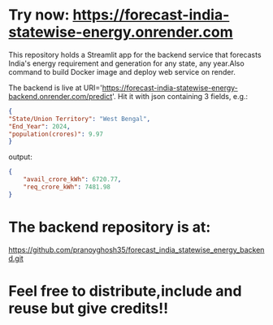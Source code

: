 # Try now: https://forecast-india-statewise-energy.onrender.com

This repository holds a Streamlit app for the backend service that forecasts India's energy requirement and generation for any state, any year.Also command to build Docker image and deploy web service on render.

The backend is live at URI='https://forecast-india-statewise-energy-backend.onrender.com/predict'.
Hit it with json containing 3 fields, e.g.:

```json
{
"State/Union Territory": "West Bengal",
"End_Year": 2024,
"population(crores)": 9.97
}
```

output:
```json
{
    "avail_crore_kWh": 6720.77,
    "req_crore_kWh": 7481.98
}
```

# The backend repository is at: 
https://github.com/pranoyghosh35/forecast_india_statewise_energy_backend.git

# Feel free to distribute,include and reuse but give credits!!
